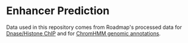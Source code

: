 # Enhancer Prediction

Data used in this repository comes from Roadmap's processed data for [Dnase/Histone ChIP](http://egg2.wustl.edu/roadmap/web_portal/processed_data.html) and for [ChromHMM genomic annotations](http://egg2.wustl.edu/roadmap/web_portal/chr_state_learning.html#exp_18state).  

